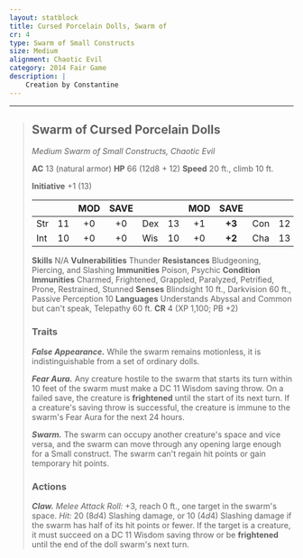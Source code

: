 ```yaml
---
layout: statblock
title: Cursed Porcelain Dolls, Swarm of
cr: 4
type: Swarm of Small Constructs
size: Medium
alignment: Chaotic Evil
category: 2014 Fair Game
description: |
    Creation by Constantine
---
```


___
> ## Swarm of Cursed Porcelain Dolls
> *Medium Swarm of Small Constructs, Chaotic Evil*
> 
> **AC** 13 (natural armor) **HP** 66 (12d8 + 12) **Speed** 20 ft., climb 10 ft.
> 
> **Initiative** +1 (13)
>
> | | | MOD | SAVE | | | MOD | SAVE | | | MOD | SAVE |
> |:--|:-:|:----:|:----:|:--|:-:|:----:|:----:|:--|:-:|:----:|:----:|
> |Str| 11| +0 | +0 |Dex| 13| +1 | **+3** |Con| 12| +1 | +1 |
> |Int| 10| +0 | +0 |Wis| 10| +0 | **+2** |Cha| 13| +1 | **+3** |
>
> **Skills** N/A
> **Vulnerabilities** Thunder
> **Resistances** Bludgeoning, Piercing, and Slashing
> **Immunities** Poison, Psychic
> **Condition Immunities** Charmed, Frightened, Grappled, Paralyzed, Petrified, Prone, Restrained, Stunned
> **Senses** Blindsight 10 ft., Darkvision 60 ft., Passive Perception 10
> **Languages** Understands Abyssal and Common but can't speak, Telepathy 60 ft.
> **CR** 4 (XP 1,100; PB +2)
>
> ### Traits
>
> ***False Appearance.*** While the swarm remains motionless, it is indistinguishable from a set of ordinary dolls.
>
> ***Fear Aura.*** Any creature hostile to the swarm that starts its turn within 10 feet of the swarm must make a DC 11 Wisdom saving throw. On a failed save, the creature is **frightened** until the start of its next turn. If a creature's saving throw is successful, the creature is immune to the swarm's Fear Aura for the next 24 hours.
>
> ***Swarm.*** The swarm can occupy another creature's space and vice versa, and the swarm can move through any opening large enough for a Small construct. The swarm can't regain hit points or gain temporary hit points.
>
> ### Actions
>
> ***Claw.*** *Melee Attack Roll:* +3, reach 0 ft., one target in the swarm's space. *Hit:* 20 ($8d4$) Slashing damage, or 10 ($4d4$) Slashing damage if the swarm has half of its hit points or fewer. If the target is a creature, it must succeed on a DC 11 Wisdom saving throw or be **frightened** until the end of the doll swarm's next turn.
